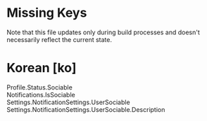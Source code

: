 # Missing Keys
Note that this file updates only during build processes and doesn't necessarily reflect the current state.

# Korean [ko]
Profile.Status.Sociable  
Notifications.IsSociable  
Settings.NotificationSettings.UserSociable  
Settings.NotificationSettings.UserSociable.Description  

